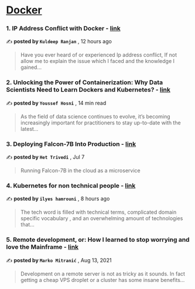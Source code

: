 
<h1><a href=https://medium.com/tag/docker/recommended target="_blank" rel="noopener noreferrer">Docker</a></h1>
<h3>1. IP Address Conflict with Docker - <a href=https://medium.com/@kuldeepranjan39?source=tag_recommended_feed---------0-84----------docker----------7ff9f91c_1469_4b22_92e1_c937daa80a73------- target="_blank" rel="noopener noreferrer">link</a></h3>

✍️ **posted by `Kuldeep Ranjan`** <date> , 12 hours ago</date>

<blockquote>Have you ever heard of or experienced Ip address conflict, If not allow me to explain the issue which I faced and the knowledge I gained…</blockquote>

<h3>2. Unlocking the Power of Containerization: Why Data Scientists Need to Learn Dockers and Kubernetes? - <a href=https://medium.com/@youssefraafat57?source=tag_recommended_feed---------1-107----------docker----------7ff9f91c_1469_4b22_92e1_c937daa80a73------- target="_blank" rel="noopener noreferrer">link</a></h3>

✍️ **posted by `Youssef Hosni`** <date> , 14 min read</date>

<blockquote>As the field of data science continues to evolve, it’s becoming increasingly important for practitioners to stay up-to-date with the latest…</blockquote>

<h3>3. Deploying Falcon-7B Into Production - <a href=https://medium.com/@het.trivedi05?source=tag_recommended_feed---------2-85----------docker----------7ff9f91c_1469_4b22_92e1_c937daa80a73------- target="_blank" rel="noopener noreferrer">link</a></h3>

✍️ **posted by `Het Trivedi`** <date> , Jul 7</date>

<blockquote>Running Falcon-7B in the cloud as a microservice</blockquote>

<h3>4. Kubernetes for non technical people - <a href=https://medium.com/@ilyes.hamrouni.per?source=tag_recommended_feed---------3-84----------docker----------7ff9f91c_1469_4b22_92e1_c937daa80a73------- target="_blank" rel="noopener noreferrer">link</a></h3>

✍️ **posted by `ilyes hamrouni`** <date> , 8 hours ago</date>

<blockquote>The tech word is filled with technical terms, complicated domain specific vocabulary , and an overwhelming amount of technologies that…</blockquote>

<h3>5. Remote development, or: How I learned to stop worrying and love the Mainframe - <a href=https://medium.com/@marko.mitranic?source=tag_recommended_feed---------4-107----------docker----------7ff9f91c_1469_4b22_92e1_c937daa80a73------- target="_blank" rel="noopener noreferrer">link</a></h3>

✍️ **posted by `Marko Mitranić`** <date> , Aug 13, 2021</date>

<blockquote>Development on a remote server is not as tricky as it sounds. In fact getting a cheap VPS droplet or a cluster has some insane benefits…</blockquote>

